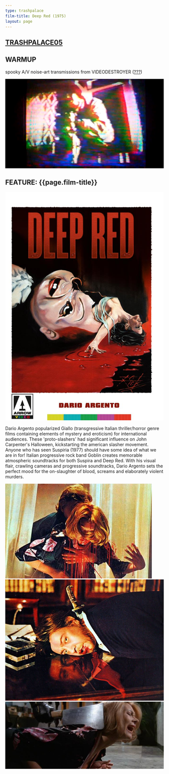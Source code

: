 ```yaml
---
type: trashpalace
film-title: Deep Red (1975)
layout: page
---
```


## [TRASHPALACE05]({{page.url}})

## WARMUP
 spooky A/V noise-art transmissions from VIDEODESTROYER ([???](https://www.youtube.com/channel/UCl8he2MLJ2ufT8QoacGyVSg))

![warmupfilm](/images/trashpalace/TP05-warmup0.png)

## FEATURE: {{page.film-title}}

![poster](/images/trashpalace/TP05-0.jpg)

Dario Argento popularized Giallo (transgressive Italian thriller/horror genre films containing elements of mystery and eroticism) for international audiences. These 'proto-slashers' had significant influence on John Carpenter's Halloween, kickstarting the american slasher movement. Anyone who has seen Suspiria (1977) should have some idea of what we are in for! Italian progressive rock band Goblin creates memorable atmospheric soundtracks for both Suspira and Deep Red. With his visual flair, crawling cameras and progressive soundtracks, Dario Argento sets the perfect mood for the on-slaughter of blood, screams and elaborately violent murders.

![poster](/images/trashpalace/TP05-1.jpg)
![poster](/images/trashpalace/TP05-2.jpg)
![poster](/images/trashpalace/TP05-3.jpg)



